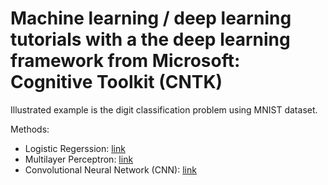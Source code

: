 # Machine learning / deep learning tutorials with a the deep learning framework from Microsoft: Cognitive Toolkit (CNTK)

Illustrated example is the digit classification problem using MNIST dataset.

Methods:
- Logistic Regerssion: [link](https://github.com/tnaduc/DeepLearning_CNTK/blob/master/CNTK-MNIST-LogisticRegression.ipynb)
- Multilayer Perceptron: [link](https://github.com/tnaduc/DeepLearning_CNTK/blob/master/CNTK-MNIST-MultiLayer-Perceptron.ipynb)
- Convolutional Neural Network (CNN): [link](https://github.com/tnaduc/DeepLearning_CNTK/blob/master/CNTK-MNIST-Convolutional-Neural-Networks.ipynb)

